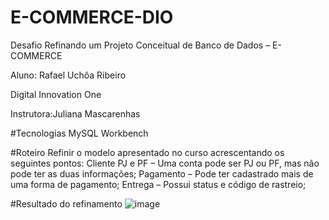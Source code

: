 # E-COMMERCE-DIO
Desafio Refinando um Projeto Conceitual de Banco de Dados – E-COMMERCE


Aluno: Rafael Uchôa Ribeiro

Digital Innovation One

Instrutora:Juliana Mascarenhas

#Tecnologias
MySQL Workbench

#Roteiro
Refinir o modelo apresentado no curso acrescentando os seguintes pontos:
Cliente PJ e PF – Uma conta pode ser PJ ou PF, mas não pode ter as duas informações;
Pagamento – Pode ter cadastrado mais de uma forma de pagamento;
Entrega – Possui status e código de rastreio;

#Resultado do refinamento
![image](https://github.com/user-attachments/assets/665a89b8-ff50-4184-9206-9081aefc5016)
